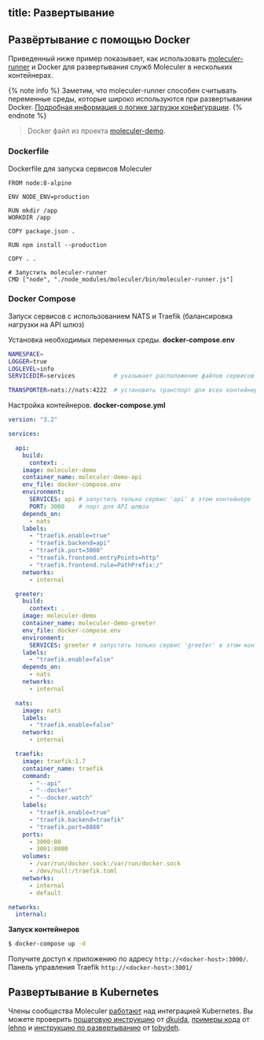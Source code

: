 title: Развертывание
---

## Развёртывание с помощью Docker
Приведенный ниже пример показывает, как использовать [moleculer-runner](runner.html) и Docker для развертывания служб Moleculer в нескольких контейнерах.

{% note info %}
Заметим, что moleculer-runner способен считывать переменные среды, которые широко используются при развертывании Docker. [Подробная информация о логике загрузки конфигурации](runner.html#Configuration-loading-logic).
{% endnote %}

> Docker файл из проекта [moleculer-demo](usage.html#Create-a-Moleculer-project).

### Dockerfile
Dockerfile для запуска сервисов Moleculer

```docker
FROM node:8-alpine

ENV NODE_ENV=production

RUN mkdir /app
WORKDIR /app

COPY package.json .

RUN npm install --production

COPY . .

# Запустить moleculer-runner
CMD ["node", "./node_modules/moleculer/bin/moleculer-runner.js"]
```

### Docker Compose
Запуск сервисов с использованием NATS и Traefik (балансировка нагрузки на API шлюз)

Установка необходимых переменных среды. **docker-compose.env**
```bash
NAMESPACE=
LOGGER=true
LOGLEVEL=info
SERVICEDIR=services           # указывает расположение файлов сервисов

TRANSPORTER=nats://nats:4222  # установить транспорт для всех контейнеров
```

Настройка контейнеров. **docker-compose.yml**
```yaml
version: "3.2"

services:

  api:
    build:
      context: .
    image: moleculer-demo
    container_name: moleculer-demo-api
    env_file: docker-compose.env
    environment:
      SERVICES: api # запустить только сервис 'api' в этом контейнере
      PORT: 3000    # порт для API шлюза
    depends_on:
      - nats
    labels:
      - "traefik.enable=true"
      - "traefik.backend=api"
      - "traefik.port=3000"
      - "traefik.frontend.entryPoints=http"
      - "traefik.frontend.rule=PathPrefix:/"
    networks:
      - internal

  greeter:
    build:
      context: .
    image: moleculer-demo
    container_name: moleculer-demo-greeter
    env_file: docker-compose.env
    environment:
      SERVICES: greeter # запустить только сервис 'greeter' в этом контейнере
    labels:
      - "traefik.enable=false"
    depends_on:
      - nats
    networks:
      - internal

  nats:
    image: nats
    labels:
      - "traefik.enable=false"
    networks:
      - internal

  traefik:
    image: traefik:1.7
    container_name: traefik
    command:
      - "--api"
      - "--docker"
      - "--docker.watch"
    labels:
      - "traefik.enable=true"
      - "traefik.backend=traefik"
      - "traefik.port=8080"
    ports:
      - 3000:80
      - 3001:8080
    volumes:
      - /var/run/docker.sock:/var/run/docker.sock
      - /dev/null:/traefik.toml
    networks:
      - internal
      - default

networks:
  internal:

```

**Запуск контейнеров**
```bash
$ docker-compose up -d
```

Получите доступ к приложению по адресу `http://<docker-host>:3000/`. Панель управления Traefik `http://<docker-host>:3001/`

## Развертывание в Kubernetes
Члены сообщества Moleculer [работают](https://github.com/moleculerjs/moleculer/issues/512) над интеграцией Kubernetes. Вы можете проверить [пошаговую инструкцию](https://dankuida.com/moleculer-deployment-thoughts-8e0fc8c0fb07) от [dkuida](https://github.com/dkuida), [примеры кода](https://github.com/lehno/moleculer-k8s-examples) от [lehno](https://github.com/lehno) и [инструкцию по развертыванию](https://gist.github.com/tobydeh/0aa33a5b672821f777165159b6a22cc5) от [tobydeh](https://github.com/tobydeh).
